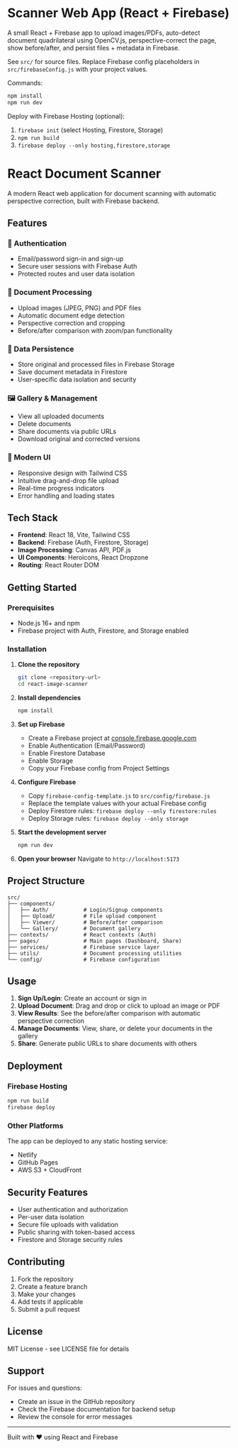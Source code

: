 # Scanner Web App (React + Firebase)

A small React + Firebase app to upload images/PDFs, auto-detect document quadrilateral using OpenCV.js, perspective-correct the page, show before/after, and persist files + metadata in Firebase.

See `src/` for source files. Replace Firebase config placeholders in `src/firebaseConfig.js` with your project values.

Commands:

```bash
npm install
npm run dev
```

Deploy with Firebase Hosting (optional):
1. `firebase init` (select Hosting, Firestore, Storage)
2. `npm run build`
3. `firebase deploy --only hosting,firestore,storage`

# React Document Scanner

A modern React web application for document scanning with automatic perspective correction, built with Firebase backend.

## Features

### 🔐 Authentication
- Email/password sign-in and sign-up
- Secure user sessions with Firebase Auth
- Protected routes and user data isolation

### 📄 Document Processing
- Upload images (JPEG, PNG) and PDF files
- Automatic document edge detection
- Perspective correction and cropping
- Before/after comparison with zoom/pan functionality

### 💾 Data Persistence
- Store original and processed files in Firebase Storage
- Save document metadata in Firestore
- User-specific data isolation and security

### 🖼️ Gallery & Management
- View all uploaded documents
- Delete documents
- Share documents via public URLs
- Download original and corrected versions

### 🎨 Modern UI
- Responsive design with Tailwind CSS
- Intuitive drag-and-drop file upload
- Real-time progress indicators
- Error handling and loading states

## Tech Stack

- **Frontend**: React 18, Vite, Tailwind CSS
- **Backend**: Firebase (Auth, Firestore, Storage)
- **Image Processing**: Canvas API, PDF.js
- **UI Components**: Heroicons, React Dropzone
- **Routing**: React Router DOM

## Getting Started

### Prerequisites
- Node.js 16+ and npm
- Firebase project with Auth, Firestore, and Storage enabled

### Installation

1. **Clone the repository**
   ```bash
   git clone <repository-url>
   cd react-image-scanner
   ```

2. **Install dependencies**
   ```bash
   npm install
   ```

3. **Set up Firebase**
   - Create a Firebase project at [console.firebase.google.com](https://console.firebase.google.com)
   - Enable Authentication (Email/Password)
   - Enable Firestore Database
   - Enable Storage
   - Copy your Firebase config from Project Settings

4. **Configure Firebase**
   - Copy `firebase-config-template.js` to `src/config/firebase.js`
   - Replace the template values with your actual Firebase config
   - Deploy Firestore rules: `firebase deploy --only firestore:rules`
   - Deploy Storage rules: `firebase deploy --only storage`

5. **Start the development server**
   ```bash
   npm run dev
   ```

6. **Open your browser**
   Navigate to `http://localhost:5173`

## Project Structure

```
src/
├── components/
│   ├── Auth/           # Login/Signup components
│   ├── Upload/         # File upload component
│   ├── Viewer/         # Before/after comparison
│   └── Gallery/        # Document gallery
├── contexts/           # React contexts (Auth)
├── pages/              # Main pages (Dashboard, Share)
├── services/           # Firebase service layer
├── utils/              # Document processing utilities
└── config/             # Firebase configuration
```

## Usage

1. **Sign Up/Login**: Create an account or sign in
2. **Upload Document**: Drag and drop or click to upload an image or PDF
3. **View Results**: See the before/after comparison with automatic perspective correction
4. **Manage Documents**: View, share, or delete your documents in the gallery
5. **Share**: Generate public URLs to share documents with others

## Deployment

### Firebase Hosting
```bash
npm run build
firebase deploy
```

### Other Platforms
The app can be deployed to any static hosting service:
- Netlify
- GitHub Pages
- AWS S3 + CloudFront

## Security Features

- User authentication and authorization
- Per-user data isolation
- Secure file uploads with validation
- Public sharing with token-based access
- Firestore and Storage security rules

## Contributing

1. Fork the repository
2. Create a feature branch
3. Make your changes
4. Add tests if applicable
5. Submit a pull request

## License

MIT License - see LICENSE file for details

## Support

For issues and questions:
- Create an issue in the GitHub repository
- Check the Firebase documentation for backend setup
- Review the console for error messages

---

Built with ❤️ using React and Firebase
